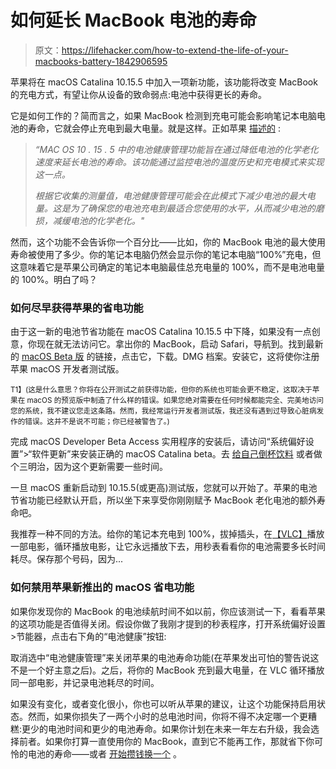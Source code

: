 # 如何延长 MacBook 电池的寿命

> 原文：<https://lifehacker.com/how-to-extend-the-life-of-your-macbooks-battery-1842906595>

苹果将在 macOS Catalina 10.15.5 中加入一项新功能，该功能将改变 MacBook 的充电方式，有望让你从设备的致命弱点:电池中获得更长的寿命。



它是如何工作的？简而言之，如果 MacBook 检测到充电可能会影响笔记本电脑电池的寿命，它就会停止充电到最大电量。就是这样。正如苹果 [描述的](https://support.apple.com/en-us/HT211094?cid=mc-ols-energy_saver-article_ht211094-macos_ui-04022020) :

> *“MAC OS 10 . 15 . 5 中的电池健康管理功能旨在通过降低电池的化学老化速度来延长电池的寿命。该功能通过监控电池的温度历史和充电模式来实现这一点。*
> 
> *根据它收集的测量值，电池健康管理可能会在此模式下减少电池的最大电量。这是为了确保您的电池充电到最适合您使用的水平，从而减少电池的磨损，减缓电池的化学老化。"*

然而，这个功能不会告诉你一个百分比——比如，你的 MacBook 电池的最大使用寿命被使用了多少。你的笔记本电脑仍然会显示你的笔记本电脑“100%”充电，但这意味着它是苹果公司确定的笔记本电脑最佳总充电量的 100%，而不是电池电量的 100%。明白了吗？

### 如何尽早获得苹果的省电功能

由于这一新的电池节省功能在 macOS Catalina 10.15.5 中下降，如果没有一点创意，你现在就无法访问它。拿出你的 MacBook，启动 Safari，导航到。找到最新的 [macOS Beta 版](https://betaprofiles.com/macos15) 的链接，点击它，下载。DMG 档案。安装它，这将使你注册苹果 macOS 开发者测试版。

<small>T1】(这是什么意思？你将在公开测试之前获得功能，但你的系统也可能会更不稳定，这取决于苹果在 macOS 的预览版中制造了什么样的错误。如果您绝对需要在任何时候都能完全、完美地访问您的系统，我不建议您走这条路。然而，我经常运行开发者测试版，我还没有遇到过导致心脏病发作的错误。这并不是说不可能；你已经被警告了。)</small>

完成 macOS Developer Beta Access 实用程序的安装后，请访问“系统偏好设置”>“软件更新”来安装正确的 macOS Catalina beta。去 [给自己倒杯饮料](https://skillet.lifehacker.com/screw-it-aeropress-your-coffee-directly-into-a-can-of-1842884491) 或者做个三明治，因为这个更新需要一些时间。

一旦 macOS 重新启动到 10.15.5(或更高)测试版，您就可以开始了。苹果的电池节省功能已经默认开启，所以坐下来享受你刚刚赋予 MacBook 老化电池的额外寿命吧。

我推荐一种不同的方法。给你的笔记本充电到 100%，拔掉插头，在[【VLC】](https://www.videolan.org/vlc/index.html)播放一部电影，循环播放电影，让它永远播放下去，用秒表看看你的电池需要多长时间耗尽。保存那个号码，因为...

### 如何禁用苹果新推出的 macOS 省电功能

如果你发现你的 MacBook 的电池续航时间不如以前，你应该测试一下，看看苹果的这项功能是否值得关闭。假设你做了我刚才提到的秒表程序，打开系统偏好设置>节能器，点击右下角的“电池健康”按钮:

取消选中“电池健康管理”来关闭苹果的电池寿命功能(在苹果发出可怕的警告说这不是一个好主意之后)。之后，将你的 MacBook 充到最大电量，在 VLC 循环播放同一部电影，并记录电池耗尽的时间。

如果没有变化，或者变化很小，你也可以听从苹果的建议，让这个功能保持启用状态。然而，如果你损失了一两个小时的总电池时间，你将不得不决定哪一个更糟糕:更少的电池时间和更少的电池寿命。如果你计划在未来一年左右升级，我会选择前者。如果你打算一直使用你的 MacBook，直到它不能再工作，那就省下你可怜的电池的寿命——或者 [开始攒钱换一个](https://support.apple.com/mac/repair/service) 。